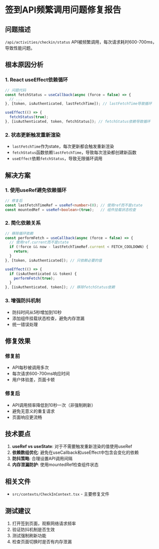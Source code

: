 # 签到API频繁调用问题修复报告

## 问题描述
`/api/activities/checkin/status` API被频繁调用，每次请求耗时600-700ms，导致性能问题。

## 根本原因分析

### 1. React useEffect依赖循环
```typescript
// 问题代码
const fetchStatus = useCallback(async (force = false) => {
  // ...
}, [token, isAuthenticated, lastFetchTime]); // lastFetchTime导致循环

useEffect(() => {
  fetchStatus(true);
}, [isAuthenticated, token, fetchStatus]); // fetchStatus依赖导致循环
```

### 2. 状态更新触发重新渲染
- `lastFetchTime`作为state，每次更新都会触发重新渲染
- `fetchStatus`函数依赖`lastFetchTime`，导致每次渲染都创建新函数
- `useEffect`依赖`fetchStatus`，导致无限循环调用

## 解决方案

### 1. 使用useRef避免依赖循环
```typescript
// 修复后
const lastFetchTimeRef = useRef<number>(0); // 使用ref而不是state
const mountedRef = useRef<boolean>(true);   // 组件挂载状态检查
```

### 2. 简化依赖关系
```typescript
// 移除循环依赖
const performFetch = useCallback(async (force = false) => {
  // 使用ref.current而不是state
  if (!force && now - lastFetchTimeRef.current < FETCH_COOLDOWN) {
    return;
  }
}, [token, isAuthenticated]); // 只依赖必要的值

useEffect(() => {
  if (isAuthenticated && token) {
    performFetch(true);
  }
}, [isAuthenticated, token]); // 移除fetchStatus依赖
```

### 3. 增强防抖机制
- 防抖时间从5秒增加到10秒
- 添加组件挂载状态检查，避免内存泄漏
- 统一错误处理

## 修复效果

### 修复前
- API每秒被调用多次
- 每次请求600-700ms响应时间
- 用户体验差，页面卡顿

### 修复后
- API调用频率降低到10秒一次（非强制刷新）
- 避免无意义的重复请求
- 页面响应更流畅

## 技术要点

1. **useRef vs useState**: 对于不需要触发重新渲染的值使用useRef
2. **依赖数组优化**: 避免在useCallback和useEffect中包含会变化的依赖
3. **防抖策略**: 合理设置API调用间隔
4. **内存泄漏防护**: 使用mountedRef检查组件状态

## 相关文件
- `src/contexts/CheckInContext.tsx` - 主要修复文件

## 测试建议
1. 打开签到页面，观察网络请求频率
2. 验证防抖机制是否生效
3. 测试强制刷新功能
4. 检查页面切换时是否有内存泄漏